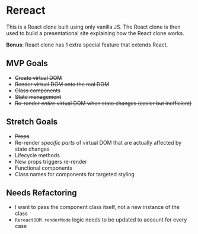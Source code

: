 # Rereact

This is a React clone built using only vanilla JS. The React clone is then used to build a presentational site explaining how the React clone works.

**Bonus**: React clone has 1 extra special feature that extends React.

## MVP Goals

* ~~Create virtual DOM~~
* ~~Render virtual DOM onto the real DOM~~
* ~~Class components~~
* ~~State management~~
* ~~Re-render *entire* virtual DOM when state changes (easier but inefficient)~~

## Stretch Goals

* ~~Props~~
* Re-render *specific parts* of virtual DOM that are actually affected by state changes
* Lifecycle methods
* New props triggers re-render
* Functional components
* Class names for components for targeted styling

## Needs Refactoring

* I want to pass the component class itself, not a new instance of the class
* `RereactDOM.renderNode` logic needs to be updated to account for every case